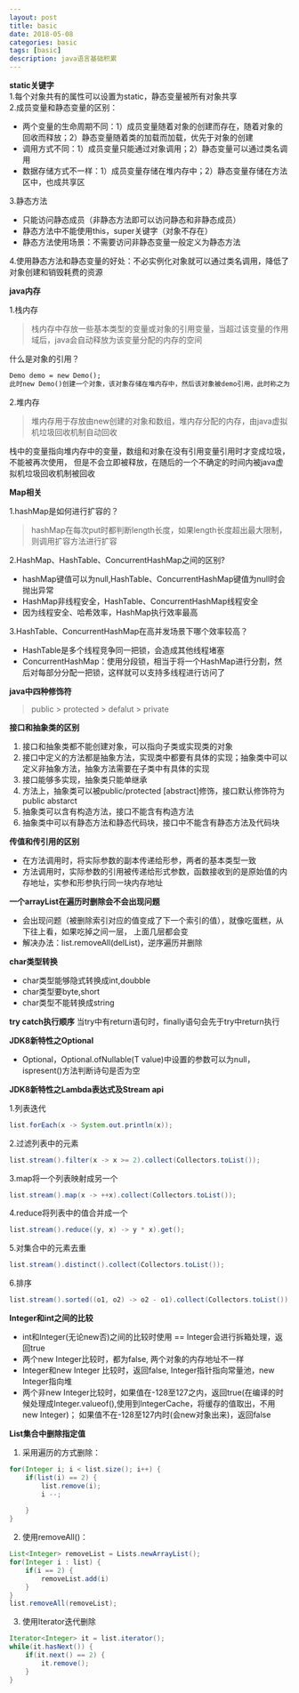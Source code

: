 ```yaml
---
layout: post
title: basic
date: 2018-05-08
categories: basic
tags: [basic]
description: java语言基础积累
---
```


**static关键字**<br/>
1.每个对象共有的属性可以设置为static，静态变量被所有对象共享<br/>
2.成员变量和静态变量的区别：
- 两个变量的生命周期不同：1）成员变量随着对象的创建而存在，随着对象的回收而释放；2）静态变量随着类的加载而加载，优先于对象的创建
- 调用方式不同：1）成员变量只能通过对象调用；2）静态变量可以通过类名调用
- 数据存储方式不一样：1）成员变量存储在堆内存中；2）静态变量存储在方法区中，也成共享区

3.静态方法<br/>
- 只能访问静态成员（非静态方法即可以访问静态和非静态成员）
- 静态方法中不能使用this，super关键字（对象不存在）
- 静态方法使用场景：不需要访问非静态变量一般定义为静态方法

4.使用静态方法和静态变量的好处：不必实例化对象就可以通过类名调用，降低了对象创建和销毁耗费的资源

**java内存**

1.栈内存
> 栈内存中存放一些基本类型的变量或对象的引用变量，当超过该变量的作用域后，java会自动释放为该变量分配的内存的空间

什么是对象的引用？
```html
Demo demo = new Demo();
此时new Demo()创建一个对象，该对象存储在堆内存中，然后该对象被demo引用，此时称之为对象的引用
```

2.堆内存
> 堆内存用于存放由new创建的对象和数组，堆内存分配的内存，由java虚拟机垃圾回收机制自动回收

栈中的变量指向堆内存中的变量，数组和对象在没有引用变量引用时才变成垃圾，不能被再次使用，
但是不会立即被释放，在随后的一个不确定的时间内被java虚拟机垃圾回收机制被回收

**Map相关**

1.hashMap是如何进行扩容的？<br/>
> hashMap在每次put时都判断length长度，如果length长度超出最大限制，则调用扩容方法进行扩容

2.HashMap、HashTable、ConcurrentHashMap之间的区别?<br/>
- hashMap键值可以为null,HashTable、ConcurrentHashMap键值为null时会抛出异常
- HashMap非线程安全，HashTable、ConcurrentHashMap线程安全
- 因为线程安全、哈希效率，HashMap执行效率最高

3.HashTable、ConcurrentHashMap在高并发场景下哪个效率较高？
- HashTable是多个线程竞争同一把锁，会造成其他线程堵塞
- ConcurrentHashMap：使用分段锁，相当于将一个HashMap进行分割，然后对每部分分配一把锁，这样就可以支持多线程进行访问了

**java中四种修饰符**
> public > protected > defalut > private

**接口和抽象类的区别**
1. 接口和抽象类都不能创建对象，可以指向子类或实现类的对象
2. 接口中定义的方法都是抽象方法，实现类中都要有具体的实现；抽象类中可以定义非抽象方法，抽象方法需要在子类中有具体的实现
3. 接口能够多实现，抽象类只能单继承
4. 方法上，抽象类可以被public/protected [abstract]修饰，接口默认修饰符为public abstarct
5. 抽象类可以含有构造方法，接口不能含有构造方法
6. 抽象类中可以有静态方法和静态代码块，接口中不能含有静态方法及代码块

**传值和传引用的区别**
- 在方法调用时，将实际参数的副本传递给形参，两者的基本类型一致
- 方法调用时，实际参数的引用被传递给形式参数，函数接收到的是原始值的内存地址，实参和形参执行同一块内存地址

**一个arrayList在遍历时删除会不会出现问题**
- 会出现问题（被删除索引对应的值变成了下一个索引的值），就像吃蛋糕，从下往上看，如果吃掉之间一层，
上面几层都会变
- 解决办法：list.removeAll(delList)，逆序遍历并删除

**char类型转换**
- char类型能够隐式转换成int,doubble
- char类型要byte,short
- char类型不能转换成string

**try catch执行顺序**
当try中有return语句时，finally语句会先于try中return执行

**JDK8新特性之Optional**
- Optional，Optional.ofNullable(T value)中设置的参数可以为null，ispresent()方法判断诗句是否为空

**JDK8新特性之Lambda表达式及Stream api**

1.列表迭代
```java
list.forEach(x -> System.out.println(x));
```
2.过滤列表中的元素
```java
list.stream().filter(x -> x >= 2).collect(Collectors.toList());
```
3.map将一个列表映射成另一个
```java
list.stream().map(x -> ++x).collect(Collectors.toList());
```
4.reduce将列表中的值合并成一个
```java
list.stream().reduce((y, x) -> y * x).get();
```
5.对集合中的元素去重
```java
list.stream().distinct().collect(Collectors.toList());
```
6.排序
```java
list.stream().sorted((o1, o2) -> o2 - o1).collect(Collectors.toList());
```

**Integer和int之间的比较**

- int和Integer(无论new否)之间的比较时使用 == Integer会进行拆箱处理，返回true
- 两个new Integer比较时，都为false, 两个对象的内存地址不一样
- Integer和new Integer 比较时，返回false, Integer指针指向常量池，new Integer指向堆
- 两个非new Integer比较时，如果值在-128至127之内，返回true(在编译的时候处理成Integer.valueof(),使用到IntegerCache，将缓存的值取出，不用new Integer)；
如果值不在-128至127内时(会new对象出来)，返回false

**List集合中删除指定值**

1. 采用遍历的方式删除：<br/>
```java
for(Integer i; i < list.size(); i++) {
    if(list(i) == 2) {
        list.remove(i);
        i --;
       
    }
}
```

2. 使用removeAll()：<br/>
```java
List<Integer> removeList = Lists.newArrayList();
for(Integer i : list) {
    if(i == 2) {
        removeList.add(i)
    }
}
list.removeAll(removeList);
```

3. 使用Iterator迭代删除
```java
Iterator<Integer> it = list.iterator();
while(it.hasNext()) {
    if(it.next() == 2) {
        it.remove();
    }
}
```







